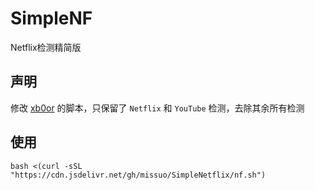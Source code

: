 # SimpleNF
Netflix检测精简版

## 声明
修改 [xb0or](https://github.com/xb0or/nftest) 的脚本，只保留了 `Netflix` 和 `YouTube` 检测，去除其余所有检测

## 使用
```shell
bash <(curl -sSL "https://cdn.jsdelivr.net/gh/missuo/SimpleNetflix/nf.sh")
```
